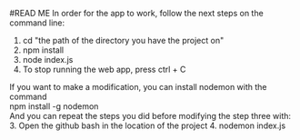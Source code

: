 #READ ME
In order for the app to work, follow the next steps on the command line:  
1. cd "the path of the directory you have the project on"
2. npm install
3. node index.js
4. To stop running the web app, press ctrl + C

If you want to make a modification, you can install nodemon with the command  
npm install -g nodemon   
And you can repeat the steps you did before modifying the step three with:  
3. Open the github bash in the location of the project
4. nodemon index.js